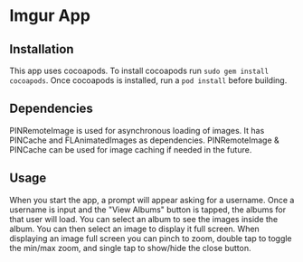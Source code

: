 # Imgur App

## Installation

This app uses cocoapods. To install cocoapods run `sudo gem install cocoapods`. Once cocoapods is installed, run a `pod install` before building.

## Dependencies

PINRemoteImage is used for asynchronous loading of images. It has PINCache and FLAnimatedImages as dependencies. PINRemoteImage & PINCache can be used for image caching if needed in the future.


## Usage

When you start the app, a prompt will appear asking for a username. Once a username is input and the "View Albums" button is tapped, the albums for that user will load. You can select an album to see the images inside the album. You can then select an image to display it full screen. When displaying an image full screen you can pinch to zoom, double tap to toggle the min/max zoom, and single tap to show/hide the close button.
